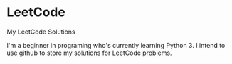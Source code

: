 # LeetCode
My LeetCode Solutions

I'm a beginner in programing who's currently learning Python 3. I intend to use github to store my solutions for LeetCode problems.
